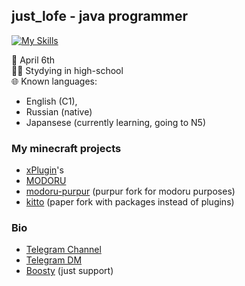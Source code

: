 ## just_lofe - java programmer

[![My Skills](https://skillicons.dev/icons?i=java,cloudflare,discord,bots,github,idea,mysql,redis,sqlite,regex)](https://skillicons.dev)

🎂 April 6th\
🧑‍🎓 Stydying in high-school\
🌐 Known languages: 
- English (C1), 
- Russian (native)
- Japansese (currently learning, going to N5)

### My minecraft projects
- [xPlugin](https://github.com/xPlugin)'s
- [MODORU](https://discord.modoru.space)
- [modoru-purpur](https://github.com/justlofe/modoru-purpur) (purpur fork for modoru purposes)
- [kitto](https://github.com/justlofe/kitto) (paper fork with packages instead of plugins)

### Bio
- [Telegram Channel](https://t.me/just_lofe)
- [Telegram DM](https://t.me/just_lof3)
- [Boosty](https://boosty.to/just_lofe) (just support)
